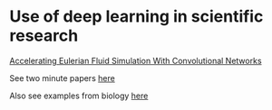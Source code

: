 # Use of deep learning in scientific research
[Accelerating Eulerian Fluid Simulation With Convolutional Networks](https://arxiv.org/pdf/1607.03597)

See two minute papers [here](https://www.youtube.com/watch?v=iOWamCtnwTc)

Also see examples from biology [here](https://github.com/hussius/deeplearning-biology)